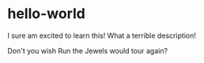 # hello-world
I sure am excited to learn this! What a terrible description!

Don't you wish Run the Jewels would tour again?
